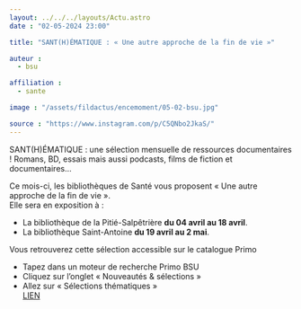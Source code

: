 ```yaml
---
layout: ../../../layouts/Actu.astro
date : "02-05-2024 23:00"

title: "SANT(H)ÉMATIQUE : « Une autre approche de la fin de vie »"

auteur :
  - bsu

affiliation :
  - sante

image : "/assets/fildactus/encemoment/05-02-bsu.jpg"

source : "https://www.instagram.com/p/C5QNbo2JkaS/"
---
```


SANT(H)ÉMATIQUE : une sélection mensuelle de ressources documentaires ! Romans, BD, essais mais aussi podcasts, films de fiction et documentaires…

Ce mois-ci, les bibliothèques de Santé vous proposent « Une autre approche de la fin de vie ».  
Elle sera en exposition à :  
- La bibliothèque de la Pitié-Salpêtrière __du 04 avril au 18 avril__.  
- La bibliothèque Saint-Antoine __du 19 avril au 2 mai__.

Vous retrouverez cette sélection accessible sur le catalogue Primo  
- Tapez dans un moteur de recherche Primo BSU  
- Cliquez sur l’onglet « Nouveautés & sélections »  
- Allez sur « Sélections thématiques »  
[LIEN](https://sorbonne-universite.primo.exlibrisgroup.com/discovery/collectionDiscovery?vid=33BSU_INST:33BSU&collectionId=81266259300006616)